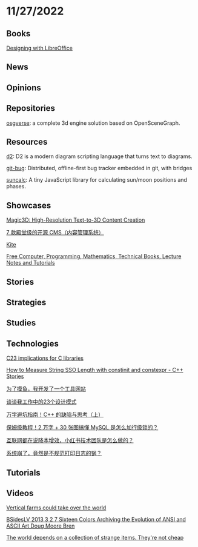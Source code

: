 # 11/27/2022

## Books
[Designing with LibreOffice](https://designingwithlibreoffice.com/)

## News

## Opinions

## Repositories
[osgverse](https://gitee.com/xarray/osgverse): a complete 3d engine solution based on OpenSceneGraph.

## Resources
[d2](https://github.com/terrastruct/d2): D2 is a modern diagram scripting language that turns text to diagrams.

[git-bug](https://github.com/MichaelMure/git-bug): Distributed, offline-first bug tracker embedded in git, with bridges

[suncalc](https://github.com/mourner/suncalc): A tiny JavaScript library for calculating sun/moon positions and phases.

## Showcases
[Magic3D: High-Resolution Text-to-3D Content Creation](https://deepimagination.cc/Magic3D/)

[7 款殿堂级的开源 CMS（内容管理系统）](https://mp.weixin.qq.com/s/SnGJxuTFAh_GEZOAVziIJg)

[Kite](https://github.com/kiteco)

[Free Computer, Programming, Mathematics, Technical Books, Lecture Notes and Tutorials](https://freecomputerbooks.com/)

## Stories

## Strategies

## Studies

## Technologies
[C23 implications for C libraries](https://htmlpreview.github.io/?https://icube-forge.unistra.fr/icps/c23-library/-/raw/main/README.html)

[How to Measure String SSO Length with constinit and constexpr - C++ Stories](https://www.cppstories.com/2022/sso-cpp20-checks/)

[为了摸鱼，我开发了一个工具网站](https://juejin.cn/post/7168285867160076295)

[谈谈我工作中的23个设计模式](https://mp.weixin.qq.com/s/jfCPjTmiKNeomvNi-12MXg)

[万字避坑指南！C++ 的缺陷与思考（上）](https://my.oschina.net/qcloudcommunity/blog/5589060)

[保姆级教程！2 万字 + 30 张图搞懂 MySQL 是怎么加行级锁的？](https://mp.weixin.qq.com/s/KegqAAvI4KxDffforTQqKA)

[互联网都在说降本增效，小红书技术团队是怎么做的？](https://mp.weixin.qq.com/s/Up1JsaSsfVHXgdR55cnkAg)

[系统崩了，竟然是不规范打印日志的锅？](https://mp.weixin.qq.com/s/MvDieu3jwr3ALqAcvc9OLw)

## Tutorials

## Videos
[Vertical farms could take over the world](https://www.youtube.com/watch?v=J4SaSfnHK3I)

[BSidesLV 2013 3 2 7 Sixteen Colors Archiving the Evolution of ANSI and ASCII Art Doug Moore Bren](https://www.youtube.com/watch?v=ILNs1GChGDk)

[The world depends on a collection of strange items. They're not cheap](https://www.youtube.com/watch?v=esQyYGezS7c)
